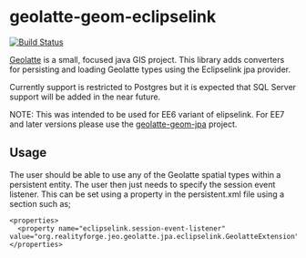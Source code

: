 geolatte-geom-eclipselink
=========================

[![Build Status](https://secure.travis-ci.org/realityforge/geolatte-geom-eclipselink.png?branch=master)](http://travis-ci.org/realityforge/geolatte-geom-eclipselink)

[Geolatte](http://www.geolatte.org/) is a small, focused java GIS project. This library adds
converters for persisting and loading Geolatte types using the Eclipselink jpa provider.

Currently support is restricted to Postgres but it is expected that SQL Server support will
be added in the near future.

NOTE: This was intended to be used for EE6 variant of elipselink. For EE7 and later versions please use
the [geolatte-geom-jpa](https://github.com/realityforge/geolatte-geom-jpa) project.

Usage
-----

The user should be able to use any of the Geolatte spatial types within a persistent entity. The
user then just needs to specify the session event listener. This can be set using a property in the
persistent.xml file using a section such as;

    <properties>
      <property name="eclipselink.session-event-listener" value="org.realityforge.jeo.geolatte.jpa.eclipselink.GeolatteExtension"/>
    </properties>
